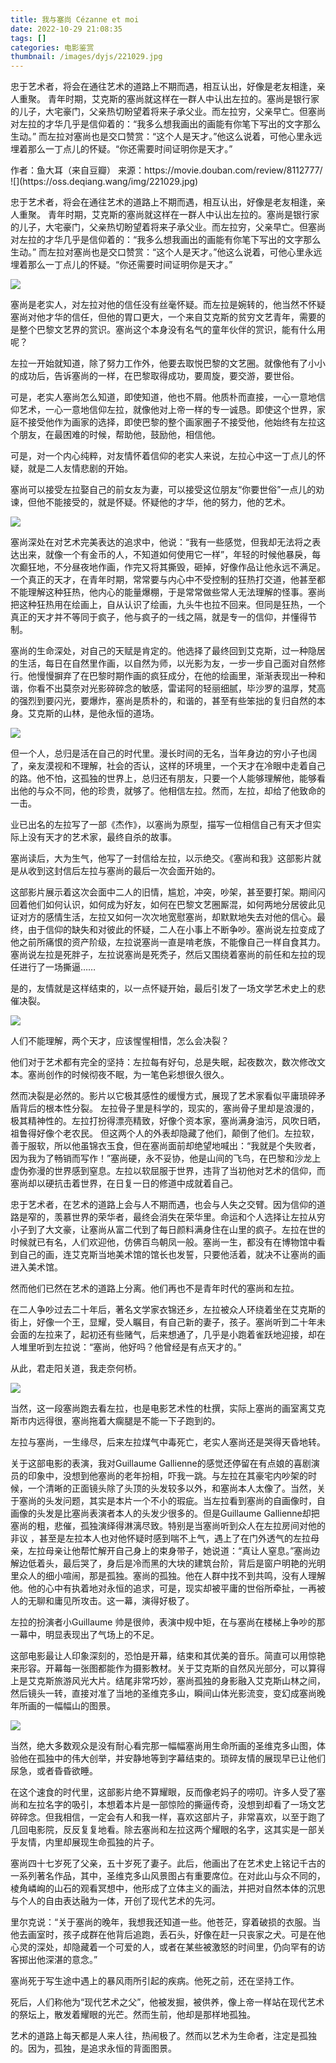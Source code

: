 ```yaml
---
title: 我与塞尚 Cézanne et moi
date: 2022-10-29 21:08:35
tags: []
categories: 电影鉴赏
thumbnail: /images/dyjs/221029.jpg
---
```


忠于艺术者，将会在通往艺术的道路上不期而遇，相互认出，好像是老友相逢，亲人重聚。 青年时期，艾克斯的塞尚就这样在一群人中认出左拉的。塞尚是银行家的儿子，大宅豪门，父亲热切盼望着将来子承父业。而左拉穷，父亲早亡。但塞尚对左拉的才华几乎是信仰着的：“我多么想我画出的画能有你笔下写出的文字那么生动。” 而左拉对塞尚也是交口赞赏：“这个人是天才。”他这么说着，可他心里永远埋着那么一丁点儿的怀疑。“你还需要时间证明你是天才。” 

<!--more-->

<div class="notification is-success is-size-6">
	作者：鱼大耳（来自豆瓣） 来源：https://movie.douban.com/review/8112777/
</div>
![](https://oss.deqiang.wang/img/221029.jpg)

忠于艺术者，将会在通往艺术的道路上不期而遇，相互认出，好像是老友相逢，亲人重聚。 青年时期，艾克斯的塞尚就这样在一群人中认出左拉的。塞尚是银行家的儿子，大宅豪门，父亲热切盼望着将来子承父业。而左拉穷，父亲早亡。但塞尚对左拉的才华几乎是信仰着的：“我多么想我画出的画能有你笔下写出的文字那么生动。” 而左拉对塞尚也是交口赞赏：“这个人是天才。”他这么说着，可他心里永远埋着那么一丁点儿的怀疑。“你还需要时间证明你是天才。” 

![](https://oss.deqiang.wang/img/IMG_0684.JPG)

塞尚是老实人，对左拉对他的信任没有丝毫怀疑。而左拉是婉转的，他当然不怀疑塞尚对他才华的信任，但他的胃口更大，一个来自艾克斯的贫穷文艺青年，需要的是整个巴黎文艺界的赏识。塞尚这个本身没有名气的童年伙伴的赏识，能有什么用呢？ 

左拉一开始就知道，除了努力工作外，他要去取悦巴黎的文艺圈。就像他有了小小的成功后，告诉塞尚的一样，在巴黎取得成功，要周旋，要交游，要世俗。 

可是，老实人塞尚怎么知道，即使知道，他也不屑。他质朴而直接，一心一意地信仰艺术，一心一意地信仰左拉，就像他对上帝一样的专一诚恳。即使这个世界，家庭不接受他作为画家的选择，即使巴黎的整个画家圈子不接受他，他始终有左拉这个朋友，在最困难的时候，帮助他，鼓励他，相信他。 

可是，对一个内心纯粹，对友情怀着信仰的老实人来说，左拉心中这一丁点儿的怀疑，就是二人友情悲剧的开始。 

塞尚可以接受左拉娶自己的前女友为妻，可以接受这位朋友“你要世俗”一点儿的劝谏，但他不能接受的，就是怀疑。怀疑他的才华，他的努力，他的艺术。 

![](https://oss.deqiang.wang/img/IMG_0683.JPG)

塞尚深处在对艺术完美表达的追求中，他说：“我有一些感觉，但我却无法将之表达出来，就像一个有金币的人，不知道如何使用它一样”，年轻的时候他暴戾，每次癫狂地，不分昼夜地作画，作完又将其撕毁，砸掉，好像作品让他永远不满足。一个真正的天才，在青年时期，常常要与内心中不受控制的狂热打交道，他甚至都不能理解这种狂热，他内心的能量爆棚，于是常常做些常人无法理解的怪事。塞尚把这种狂热用在绘画上，自从认识了绘画，九头牛也拉不回来。但同是狂热，一个真正的天才并不等同于疯子，他与疯子的一线之隔，就是专一的信仰，并懂得节制。

塞尚的生命深处，对自己的天赋是肯定的。他选择了最终回到艾克斯，过一种隐居的生活，每日在自然里作画，以自然为师，以光影为友，一步一步自己面对自然修行。他慢慢摒弃了在巴黎时期作画的疯狂成分，在他的绘画里，渐渐表现出一种和谐，你看不出莫奈对光影碎碎念的敏感，雷诺阿的轻丽细腻，毕沙罗的温厚，梵高的强烈到要闪光，要爆炸，塞尚是质朴的，和谐的，甚至有些笨拙的复归自然的本身。艾克斯的山林，是他永恒的道场。 

![](https://oss.deqiang.wang/img/IMG_0681.JPG)

但一个人，总归是活在自己的时代里。漫长时间的无名，当年身边的穷小子也阔了，亲友漠视和不理解，社会的否认，这样的环境里，一个天才在冷眼中走着自己的路。他不怕，这孤独的世界上，总归还有朋友，只要一个人能够理解他，能够看出他的与众不同，他的珍贵，就够了。他相信左拉。然而，左拉，却给了他致命的一击。 

业已出名的左拉写了一部《杰作》，以塞尚为原型，描写一位相信自己有天才但实际上没有天才的艺术家，最终自杀的故事。 

塞尚读后，大为生气，他写了一封信给左拉，以示绝交。《塞尚和我》这部影片就是从收到这封信后左拉与塞尚的最后一次会面开始的。 

这部影片展示着这次会面中二人的旧情，尴尬，冲突，吵架，甚至要打架。期间闪回着他们如何认识，如何成为好友，如何在巴黎文艺圈厮混，如何两地分居彼此见证对方的感情生活，左拉又如何一次次地宽慰塞尚，却默默地失去对他的信心。最终，由于信仰的缺失和对彼此的怀疑，二人在小事上不断争吵。塞尚说左拉变成了他之前所痛恨的资产阶级，左拉说塞尚一直是啃老族，不能像自己一样自食其力。塞尚说左拉是死胖子，左拉说塞尚是死秃子，然后又围绕着塞尚的前任和左拉的现任进行了一场撕逼…… 

是的，友情就是这样结束的，以一点怀疑开始，最后引发了一场文学艺术史上的悲催决裂。 

![](https://oss.deqiang.wang/img/IMG_0678.jpeg)

人们不能理解，两个天才，应该惺惺相惜，怎么会决裂？ 

他们对于艺术都有完全的坚持：左拉每有好句，总是失眠，起夜数次，数次修改文本。塞尚创作的时候彻夜不眠，为一笔色彩想很久很久。

 然而决裂是必然的。影片以它极其感性的缓慢方式，展现了艺术家看似平庸琐碎矛盾背后的根本性分裂。 左拉骨子里是科学的，现实的，塞尚骨子里却是浪漫的，极其精神性的。左拉打扮得漂亮精致，好像个资本家，塞尚满身油污，风吹日晒，祖鲁得好像个老农民。 但这两个人的外表却隐藏了他们，颠倒了他们。左拉软，善于服软，所以他虽锦衣玉食，但在塞尚面前却绝望地喊出：“我就是个失败者，因为我为了畅销而写作！”塞尚硬，永不妥协，他是山间的飞鸟，在巴黎和沙龙上虚伪弥漫的世界感到窒息。左拉以软屈服于世界，违背了当初他对艺术的信仰，而塞尚却以硬抗击着世界，在日复一日的修道中成就着自己。

忠于艺术者，在艺术的道路上会与人不期而遇，也会与人失之交臂。因为信仰的道路是窄的，羡慕世界的荣华者，最终会消失在荣华里。命运和个人选择让左拉从穷小子到了大文豪，让塞尚从富二代到了每日颜料满身住在山里的疯子。左拉在世的时候就已有名，人们欢迎他，仿佛百鸟朝凤一般。塞尚一生，都没有在博物馆中看到自己的画，连艾克斯当地美术馆的馆长也发誓，只要他活着，就决不让塞尚的画进入美术馆。

然而他们已然在艺术的道路上分离。他们再也不是青年时代的塞尚和左拉。

 在二人争吵过去二十年后，著名文学家衣锦还乡，左拉被众人环绕着坐在艾克斯的街上，好像一个王，显耀，受人瞩目，有自己新的妻子，孩子。塞尚听到二十年未会面的左拉来了，起初还有些赌气，后来想通了，几乎是小跑着雀跃地迎接，却在人堆里听到左拉说：“塞尚，他好吗？他曾经是有点天才的。”

 从此，君走阳关道，我走奈何桥。 

![](https://oss.deqiang.wang/img/IMG_0677.JPG)

当然，这一段塞尚跑去看左拉，也是电影艺术性的杜撰，实际上塞尚的画室离艾克斯市内远得很，塞尚拖着大瘸腿是不能一下子跑到的。 

左拉与塞尚，一生缘尽，后来左拉煤气中毒死亡，老实人塞尚还是哭得天昏地转。 

关于这部电影的表演，我对Guillaume Gallienne的感觉还停留在有点娘的喜剧演员的印象中，没想到他塞尚的老年扮相，吓我一跳。与左拉在其豪宅内吵架的时候，一个清晰的正面镜头除了头顶的头发较多以外，和塞尚本人太像了。当然，关于塞尚的头发问题，其实是本片一个不小的瑕疵。当左拉看到塞尚的自画像时，自画像的头发是比塞尚表演者本人的头发少很多的。但是Guillaume Gallienne却把塞尚的粗，悲催，孤独演绎得淋漓尽致。特别是当塞尚听到众人在左拉房间对他的非议 ，甚至是左拉本人也对他怀疑时感到喘不上气，遇上了在门外透气的左拉母亲，左拉母亲让他帮忙解开自己身上的束身带子，她说道：“真让人窒息。”塞尚边解边低着头，最后哭了，身后是冷而黑的大块的建筑台阶，背后是窗户明艳的光明里众人的细小喧闹，那是孤独。塞尚的孤独。他在人群中找不到共鸣，没有人理解他。他的心中有执着地对永恒的追求，可是，现实却被平庸的世俗所牵扯，一再被人的无聊和庸见所攻击。这一幕，演得好极了。 

左拉的扮演者小Guillaume 帅是很帅，表演中规中矩，在与塞尚在楼梯上争吵的那一幕中，明显表现出了气场上的不足。 

这部电影最让人印象深刻的，恐怕是开幕，结束和其优美的音乐。简直可以用惊艳来形容。开幕每一张图都能作为摄影教材。关于艾克斯的自然风光部分，可以算得上是艾克斯旅游风光大片。结尾非常巧妙，塞尚孤独的身影融入艾克斯山林之间，然后镜头一转，直接对准了当地的圣维克多山，瞬间山体光影流变，变幻成塞尚晚年所画的一幅幅山的图景。 

![](https://oss.deqiang.wang/img/IMG_0694.JPG)

当然，绝大多数观众是没有耐心看完那一幅幅塞尚用生命所画的圣维克多山图，体验他在孤独中的伟大创举，并安静地等到字幕结束的。琐碎友情的展现早已让他们尿急，或者昏昏欲睡。 

在这个速食的时代里，这部影片绝不算耀眼，反而像老妈子的唠叨。许多人受了塞尚和左拉名字的吸引，本想着本片是一部惊险的撕逼传奇，没想到却看了一场文艺碎碎念。但我相信，一定会有人和我一样，喜欢这部片子，非常喜欢，以至于跑了几回电影院，反反复复地看。除去塞尚和左拉这两个耀眼的名字，这其实是一部关乎友情，内里却展现生命孤独的片子。

塞尚四十七岁死了父亲，五十岁死了妻子。此后，他画出了在艺术史上铭记千古的一系列著名作品，其中，圣维克多山风景图占有重要席位。在对此山与众不同的，棱角嶙峋的山石的观看冥想中，他形成了立体主义的画法，并把对自然本体的沉思与个人的自由表达融为一体，开创了现代艺术的先河。 

里尔克说：“关于塞尚的晚年，我想我还知道一些。他苍茫，穿着破损的衣服。当他去画室时，孩子成群在他背后追跑，丢石头，好像在赶一只丧家之犬。可是在他心灵的深处，却隐藏着一个可爱的人，或者在某些被激怒的时间里，仍向罕有的访客掷出他深湛的意念。” 

塞尚死于写生途中遇上的暴风雨所引起的疾病。他死之前，还在坚持工作。 

死后，人们称他为“现代艺术之父”，他被发掘，被供养，像上帝一样站在现代艺术的祭坛上，散发着耀眼的光芒。然而生前，他却是那样地孤独。 

艺术的道路上每天都是人来人往，热闹极了。然而以艺术为生命者，注定是孤独的。因为，孤独，是追求永恒的背面图景。
